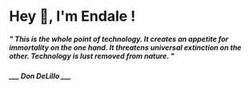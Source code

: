 <h1 title="head"> Hey 👋, I'm Endale !</h1>

**<h5><i>" This is the whole point of technology. It creates an appetite for immortality on the one hand. It threatens universal extinction on the other. Technology is lust removed from nature. "</i></h5>**

*<b>___ Don DeLillo ___</b>*

